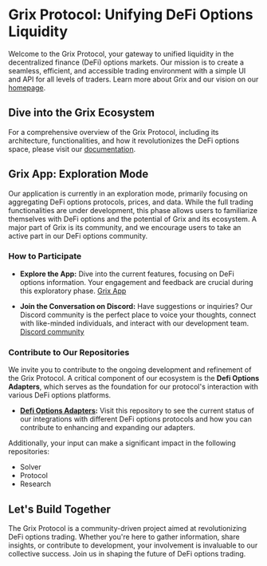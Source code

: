 # Grix Protocol: Unifying DeFi Options Liquidity

Welcome to the Grix Protocol, your gateway to unified liquidity in the decentralized finance (DeFi) options markets. Our mission is to create a seamless, efficient, and accessible trading environment with a simple UI and API for all levels of traders. Learn more about Grix and our vision on our [homepage](<https://grix.finance>).

## Dive into the Grix Ecosystem

For a comprehensive overview of the Grix Protocol, including its architecture, functionalities, and how it revolutionizes the DeFi options space, please visit our [documentation](<https://docs.grix.finance/gitbook>).

## Grix App: Exploration Mode

Our application is currently in an exploration mode, primarily focusing on aggregating DeFi options protocols, prices, and data. While the full trading functionalities are under development, this phase allows users to familiarize themselves with DeFi options and the potential of Grix and its ecosystem. A major part of Grix is its community, and we encourage users to take an active part in our DeFi options community.

### How to Participate

- **Explore the App:** Dive into the current features, focusing on DeFi options information. Your engagement and feedback are crucial during this exploratory phase. [Grix App](https://app.grix.finance/)

- **Join the Conversation on Discord:** Have suggestions or inquiries? Our Discord community is the perfect place to voice your thoughts, connect with like-minded individuals, and interact with our development team. [Discord community](https://discord.com/invite/ZgPpr9psqp)

### Contribute to Our Repositories

We invite you to contribute to the ongoing development and refinement of the Grix Protocol. A critical component of our ecosystem is the **Defi Options Adapters**, which serves as the foundation for our protocol's interaction with various DeFi options platforms.

- **[Defi Options Adapters](<https://github.com/grixprotocol/defi-options-adapters>):** Visit this repository to see the current status of our integrations with different DeFi options protocols and how you can contribute to enhancing and expanding our adapters.

Additionally, your input can make a significant impact in the following repositories:

- Solver
- Protocol
- Research

## Let's Build Together

The Grix Protocol is a community-driven project aimed at revolutionizing DeFi options trading. Whether you're here to gather information, share insights, or contribute to development, your involvement is invaluable to our collective success. Join us in shaping the future of DeFi options trading.

